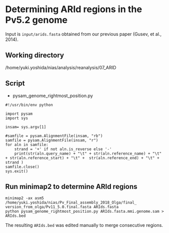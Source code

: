 # Determining ARId regions in the Pv5.2 genome
Input is `input/arids.fasta` obtained from our previous paper (Gusev, et al., 2014).

## Working directory
/home/yuki.yoshida/nias/analysis/reanalysis/07_ARID

## Script
- pysam_genome_rightmost_position.py

```
#!/usr/bin/env python

import pysam
import sys

insam= sys.argv[1]

#samfile = pysam.AlignmentFile(insam, "rb")
samfile = pysam.AlignmentFile(insam, "r")
for aln in samfile:
    strand = '+' if not aln.is_reverse else '-'
    print(str(aln.query_name) + "\t" + str(aln.reference_name) + "\t" + str(aln.reference_start) + "\t" +  str(aln.reference_end) + "\t" + strand )
samfile.close()
sys.exit()
```


## Run minimap2 to determine ARId regions
```
minimap2 -ax asm5 /home/yuki.yoshida/nias/Pv_Final_assembly_2018_Olga/final_
version_from_olga/Pv11_5.0.final.fasta ARIds.fasta
python pysam_genome_rightmost_position.py ARIds.fasta.mmi.genome.sam > ARIds.bed
```
 
 The resulting `ARIds.bed` was edited manually to merge consecutive regions.
